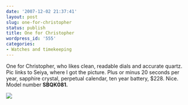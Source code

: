 ```yaml
---
date: '2007-12-02 21:37:41'
layout: post
slug: one-for-christopher
status: publish
title: One for Christopher
wordpress_id: '555'
categories:
- Watches and timekeeping
---
```


One for Christopher, who likes clean, readable dials and accurate quartz. Pic links to Seiya, where I got the picture. Plus or minus 20 seconds per year, sapphire crystal, perpetual calendar, ten year battery, $228. Nice. Model number **SBQK081.**


[![](http://www.phfactor.net/wp-pics/s_sbqk081b-wp.jpg)](http://kseiya.zoovy.com/c=VyZrcgpYGAjZPNqQWZa8Yj9L6/product/S-SBQK081/SEIKO_Perpetual_Calendar_Quartz_SBQK081.html)
